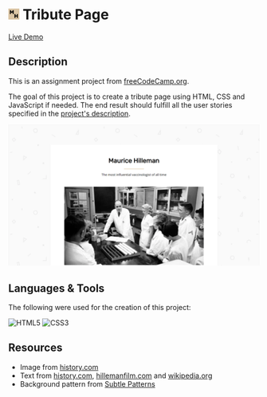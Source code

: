 # <img src="/assets/favicon.png" width="22"/> Tribute Page

[Live Demo](https://thecolordude.github.io/tribute-page/)

## Description

This is an assignment project from [freeCodeCamp.org](https://www.freecodecamp.org/).

The goal of this project is to create a tribute page using HTML, CSS and JavaScript if needed.
The end result should fulfill all the user stories specified in the [project's description](https://www.freecodecamp.org/learn/responsive-web-design/responsive-web-design-projects/build-a-tribute-page).

<img src="/assets/preview.png" />


## Languages & Tools

The following were used for the creation of this project:

<p>
<img src="https://cdn.jsdelivr.net/gh/devicons/devicon/icons/html5/html5-original.svg" width="60" title="HTML5" />
<img src="https://cdn.jsdelivr.net/gh/devicons/devicon/icons/css3/css3-original.svg" width="60" title="CSS3" />
</p>

## Resources

* Image from [history.com](https://www.history.com/news/1957-flu-pandemic-vaccine-hilleman)
* Text from [history.com](https://www.history.com/news/1957-flu-pandemic-vaccine-hilleman), [hillemanfilm.com](https://hillemanfilm.com/) and [wikipedia.org](https://en.wikipedia.org/wiki/Maurice_Hilleman)
* Background pattern from [Subtle Patterns](https://www.toptal.com/designers/subtlepatterns/)
